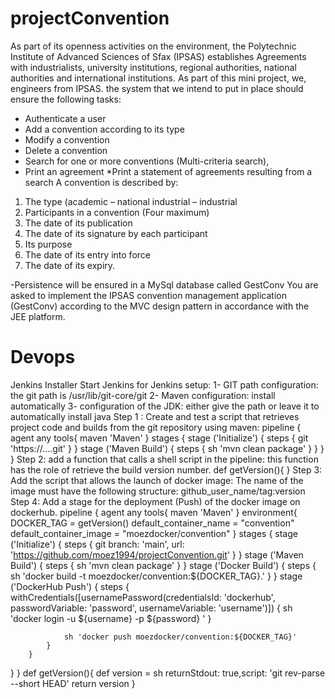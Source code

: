 # projectConvention
As part of its openness activities on the environment, the Polytechnic Institute of Advanced Sciences of Sfax (IPSAS) establishes Agreements with industrialists, university institutions, regional authorities, national authorities and international institutions. As part of this mini project, we, engineers from IPSAS.
the system that we intend to put in place should ensure the following tasks:
* Authenticate a user
* Add a convention according to its type
* Modify a convention
* Delete a convention
* Search for one or more conventions (Multi-criteria search),
* Print an agreement
*Print a statement of agreements resulting from a search
A convention is described by:
1. The type (academic – national industrial – industrial
2. Participants in a convention (Four maximum)
3. The date of its publication
4. The date of its signature by each participant
5. Its purpose
6. The date of its entry into force
7. The date of its expiry.

-Persistence will be ensured in a MySql database called GestConv
You are asked to implement the IPSAS convention management application (GestConv) according to the MVC design pattern in accordance with the JEE platform.
# Devops
Jenkins Installer
Start Jenkins
for Jenkins setup:
1- GIT path configuration: the git path is /usr/lib/git-core/git
2- Maven configuration: install automatically
3- configuration of the JDK: either give the path or leave it to automatically install java
Step 1 :
Create and test a script that retrieves project code and builds from the git repository
using maven:
pipeline {
agent any
tools{
maven 'Maven'
}
stages {
stage ('Initialize') {
steps {
git 'https://….git'
}
}
stage ('Maven Build') {
steps {
sh 'mvn clean package'
}
}
}
}
Step 2:
add a function that calls a shell script in the pipeline: this function has the role of
retrieve the build version number.
def getVersion(){
}
Step 3:
Add the script that allows the launch of docker image:
The name of the image must have the following structure:
github_user_name/tag:version
Step 4:
Add a stage for the deployment (Push) of the docker image on dockerhub.
pipeline {
agent any
tools{
maven 'Maven'
}
environment{
    DOCKER_TAG = getVersion()
    default_container_name = "convention"
    default_container_image = "moezdocker/convention"
}
stages {
stage ('Initialize') {
steps {
git branch: 'main', url: 'https://github.com/moez1994/projectConvention.git'
}
}
stage ('Maven Build') {
steps {
sh 'mvn clean package'
}
}
stage ('Docker Build') {
            steps {
                sh 'docker build -t moezdocker/convention:${DOCKER_TAG}.'
            }
        }
        stage ('DockerHub Push') {
            steps {
                withCredentials([usernamePassword(credentialsId: 'dockerhub', passwordVariable: 'password', usernameVariable: 'username')])  {
                    sh 'docker login -u ${username} -p ${password} '
                }
               
                sh 'docker push moezdocker/convention:${DOCKER_TAG}'
            }
        }
}
}
def getVersion(){
def version = sh returnStdout: true,script: 'git rev-parse --short HEAD'
return version
}
